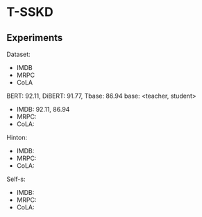 # T-SSKD

## Experiments
Dataset:
- IMDB 
- MRPC
- CoLA

BERT: 92.11, DiBERT: 91.77, Tbase: 86.94
base: 
<teacher, student>
- IMDB: 92.11, 86.94
- MRPC:
- CoLA: 

Hinton:
- IMDB: 
- MRPC:
- CoLA:

Self-s:
- IMDB:
- MRPC:
- CoLA:

